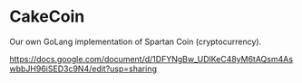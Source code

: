 # CakeCoin

Our own GoLang implementation of Spartan Coin (cryptocurrency).


https://docs.google.com/document/d/1DFYNgBw_UDlKeC48yM6tAQsm4AswbbJH96iSED3c9N4/edit?usp=sharing
